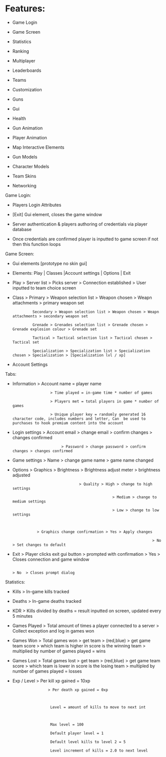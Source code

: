 






# Features:




- Game Login

- Game Screen

- Statistics

- Ranking

- Multiplayer

- Leaderboards

- Teams

- Customization

- Guns

- Gui

- Health

- Gun Animation

- Player Animation

- Map Interactive Elements

- Gun Models

- Character Models

- Team Skins

- Networking





Game Login:



- Players Login Attributes

- [Exit] Gui element, closes the game window

- Server authentication & players authoring of credentials via player database

- Once credentials are confirmed player is inputted to game screen if not then this function loops





Game Screen:



- Gui elements [prototype no skin gui]

- Elements: Play | Classes |Account settings | Options | Exit



- Play > Server list > Picks server > Connection established > User inputted to team choice screen



- Class > Primary > Weapon selection list > Weapon chosen > Weapn attachments > primary weapon set

               Secondary > Weapon selection list > Weapon chosen > Weapn attachments > secondary weapon set

               Grenade > Grenades selection list > Grenade chosen > Grenade explosion colour > Grenade set

               Tactical > Tactical selection list > Tactical chosen > Tactical set

               Specialization > Specialization list > Specialization chosen > Specialization > [Specialization lvl / xp]



- Account Settings 

 

Tabs:



- Information > Account name = player name

                       > Time played = in-game time * number of games

                       > Players met = total players in game * number of games

                       > Unique player key = randomly generated 16 character code, includes numbers and letter, Can  be used to purchases to hook premium content into the account



- Login settings > Account email > change email > confirm changes > changes confirmed

                            > Password > change password > confirm changes > changes confirmed



- Game settings > Name > change game name > game name changed





- Options > Graphics > Brightness > Brightness adjust meter > brightness adjusted

                                    > Quality > High > change to high settings

                                                   > Medium > change to medium settings

                                                   > Low > change to low settings



                 > Graphics change confirmation > Yes > Apply changes

                                                                     > No > Set changes to default



- Exit > Player clicks exit gui button > prompted with confirmation > Yes > Closes connection and game window

                                                                                                         > No  > Closes prompt dialog



Statistics:



- Kills > In-game kills tracked



- Deaths > In-game deaths tracked



- KDR > Kills divided by deaths = result inputted on screen, updated every 5 minutes



- Games Played > Total amount of times a player connected to a server > Collect exception and log in games won 



- Games Won > Total games won > get team > (red,blue) > get game team score > which team is higher in score is the winning team > multiplied by number of games played = wins 



- Games Lost >  Total games lost > get team > (red,blue) > get game team score > which team is lower in score is the losing team > multipled by number of games played = losses



- Exp / Level > Per kill xp gained = 10xp

                      > Per death xp gained = 0xp



                       Level = amount of kills to move to next int



                       Max level = 100

                       Default player level = 1

                       Default level kills to level 2 = 5

                       Level increment of kills = 2.0 to next level
